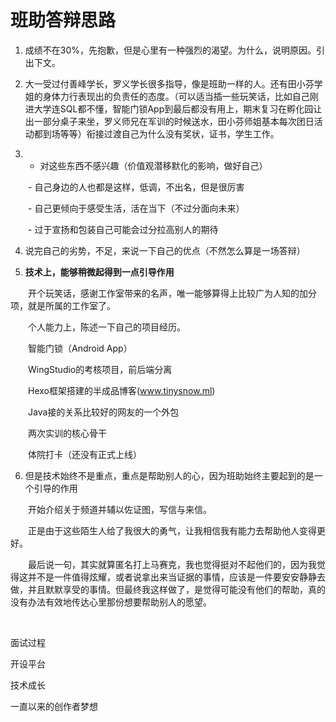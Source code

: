 # 班助答辩思路

1. 成绩不在30%，先抱歉，但是心里有一种强烈的渴望。为什么，说明原因。引出下文。

2. 大一受过付善峰学长，罗义学长很多指导，像是班助一样的人。还有田小芬学姐的身体力行表现出的负责任的态度。（可以适当插一些玩笑话，比如自己刚进大学连SQL都不懂，智能门锁App到最后都没有用上，期末复习在孵化园让出一部分桌子来坐，罗义师兄在军训的时候送水，田小芬师姐基本每次团日活动都到场等等）衔接过渡自己为什么没有奖状，证书，学生工作。

3. - 对这些东西不感兴趣（价值观潜移默化的影响，做好自己）

　　- 自己身边的人也都是这样，低调，不出名，但是很厉害

　　- 自己更倾向于感受生活，活在当下（不过分面向未来）

　　- 过于宣扬和包装自己可能会过分拉高别人的期待

4. 说完自己的劣势，不足，来说一下自己的优点（不然怎么算是一场答辩）

5. **技术上，能够稍微起得到一点引导作用**

　　开个玩笑话，感谢工作室带来的名声，唯一能够算得上比较广为人知的加分项，就是所属的工作室了。

　　个人能力上，陈述一下自己的项目经历。

　　智能门锁（Android App）

　　WingStudio的考核项目，前后端分离

　　Hexo框架搭建的半成品博客(www.tinysnow.ml)

　　Java接的关系比较好的网友的一个外包

　　两次实训的核心骨干

　　体院打卡（还没有正式上线）


6. 但是技术始终不是重点，重点是帮助别人的心，因为班助始终主要起到的是一个引导的作用

　　开始介绍关于频道并辅以佐证图，写信与来信。


　　正是由于这些陌生人给了我很大的勇气，让我相信我有能力去帮助他人变得更好。

　　最后说一句，其实就算匿名打上马赛克，我也觉得挺对不起他们的，因为我觉得这并不是一件值得炫耀，或者说拿出来当证据的事情，应该是一件要安安静静去做，并且默默享受的事情。但最终我这样做了，是觉得可能没有他们的帮助，真的没有办法有效地传达心里那份想要帮助别人的愿望。

<br>

面试过程

开设平台

技术成长

一直以来的创作者梦想


